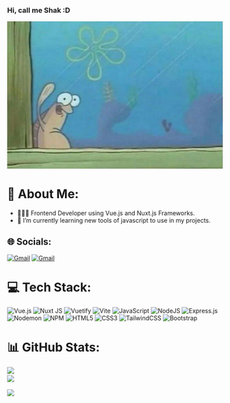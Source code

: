 



<!-- Github Stats 
[![Anurag's GitHub stats](https://github-readme-stats.vercel.app/api?username=shakurt&show_icons=true&theme=tokyonight)](https://github.com/anuraghazra/github-readme-stats) 
-->


### Hi, call me Shak :D
![](images/say-hey.jpg)

# 💫 About Me:
- 🧑🏻‍💻 Frontend Developer using Vue.js and Nuxt.js Frameworks.<br />
- 🌱 I’m currently learning new tools of javascript to use in my projects.<br />


## 🌐 Socials:

<!-- [![Telegram](https://img.shields.io/badge/Telegram-2CA5E0?style=for-the-badge&logo=telegram&logoColor=white)](https://t.me/shakur_t)-->
[![Gmail](https://img.shields.io/badge/Gmail-D14836?style=for-the-badge&logo=gmail&logoColor=white)](mailto:shakurtousian@gmail.com)
[![Gmail](https://img.shields.io/badge/LinkedIn-0077B5?style=for-the-badge&logo=linkedin&logoColor=white)](https://www.linkedin.com/in/shakurt/)

# 💻 Tech Stack:
![Vue.js](https://img.shields.io/badge/vue.js-%2335495e.svg?style=flat&logo=vuedotjs&logoColor=%234FC08D)
![Nuxt JS](https://img.shields.io/badge/Nuxt-002E3B?style=flat&logo=nuxt.js&logoColor=#00DC82)
![Vuetify](https://img.shields.io/badge/Vuetify-1867C0?style=flat&logo=vuetify&logoColor=AEDDFF)
![Vite](https://img.shields.io/badge/vite-%23646CFF.svg?style=flat&logo=vite&logoColor=white)
![JavaScript](https://img.shields.io/badge/javascript-%23323330.svg?style=flat&logo=javascript&logoColor=%23F7DF1E) 
![NodeJS](https://img.shields.io/badge/node.js-6DA55F?style=flat&logo=node.js&logoColor=white)
![Express.js](https://img.shields.io/badge/express.js-%23404d59.svg?style=flat&logo=express&logoColor=%2361DAFB)
![Nodemon](https://img.shields.io/badge/NODEMON-%23323330.svg?style=flat&logo=nodemon&logoColor=%BBDEAD)
![NPM](https://img.shields.io/badge/NPM-%23CB3837.svg?style=flat&logo=npm&logoColor=white)
![HTML5](https://img.shields.io/badge/html5-%23E34F26.svg?style=flat&logo=html5&logoColor=white)
![CSS3](https://img.shields.io/badge/css3-%231572B6.svg?style=flat&logo=css3&logoColor=white) 
![TailwindCSS](https://img.shields.io/badge/tailwindcss-%2338B2AC.svg?style=flat&logo=tailwind-css&logoColor=white) 
![Bootstrap](https://img.shields.io/badge/bootstrap-%238511FA.svg?style=flat&logo=bootstrap&logoColor=white)  

# 📊 GitHub Stats:
<!-- ![](https://github-readme-stats.vercel.app/api?username=shakurt&theme=dark&hide_border=false&include_all_commits=true&count_private=true)<br/>-->
![](https://github-readme-streak-stats.herokuapp.com/?user=shakurt&theme=dark&hide_border=false)<br/>
![](https://github-readme-stats.vercel.app/api/top-langs/?username=shakurt&theme=dark&hide_border=false&include_all_commits=true&count_private=true&layout=compact) 

[![](https://visitcount.itsvg.in/api?id=shakurt&icon=2&color=12)](https://visitcount.itsvg.in)

<!--## 🏆 GitHub Trophies
![](https://github-profile-trophy.vercel.app/?username=shakurt&theme=radical&no-frame=true&no-bg=true&margin-w=4) -->

<!-- ### 🔝 Top Contributed Repo
 ![](https://github-contributor-stats.vercel.app/api?username=shakurt&limit=5&theme=dark&combine_all_yearly_contributions=true) -->



<!-- created with GPRM -->
